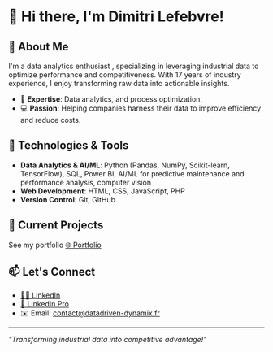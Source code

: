 
# 👋 Hi there, I'm Dimitri Lefebvre!

## 🚀 About Me
I'm a data analytics enthusiast , specializing in leveraging industrial data to optimize performance and competitiveness. With 17 years of industry experience, I enjoy transforming raw data into actionable insights.

- 🌟 **Expertise**: Data analytics, and process optimization.
- 💻 **Passion**: Helping companies harness their data to improve efficiency and reduce costs.

## 🔧 Technologies & Tools
- **Data Analytics & AI/ML**: Python (Pandas, NumPy, Scikit-learn, TensorFlow), SQL, Power BI, AI/ML for predictive maintenance and performance analysis, computer vision
- **Web Development**: HTML, CSS, JavaScript, PHP
- **Version Control**: Git, GitHub

## 📌 Current Projects
  See my portfolio [🌐 Portfolio](https://portfolio-dimitri-lefebvre.fr)
## 📫 Let's Connect
- [🧑‍💻 LinkedIn](https://www.linkedin.com/in/dim-lefebvre60)
- [💼 LinkedIn Pro](https://www.linkedin.com/company/datadriven-dynamix)
- ✉️ Email: contact@datadriven-dynamix.fr

---

_"Transforming industrial data into competitive advantage!"_
